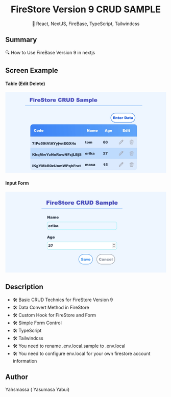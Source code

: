 <h1 align="center">FireStore Version 9 CRUD SAMPLE </h1>


<p align="center"> 🚀 React, NextJS, FireBase, TypeScript, Tailwindcss </p>

## **Summary**

<p> 🔍 How to Use FireBase Version 9 in nextjs </p>

## Screen Example
#### Table (Edit Delete)
![LIST](images/../src/images/readme-1.webp)
#### Input Form
![LIST](images/../src/images/readme-2.webp)
## **Description**

<ul>
<li>🛠 Basic CRUD Technics for FireStore Version 9
<li>🛠 Data Convert Method in FireStore
<li>🛠 Custom Hook for FireStore and Form
<li>🛠 Simple Form Control
<li>🛠 TypeScript
<li>🛠 Tailwindcss
<li>🛠 You need to rename .env.local.sample to .env.local
<li>🛠 You need to configure env.local for your own firestore account information

</ul>

## **Author**
Yahsmassa ( Yasumasa Yabui)

